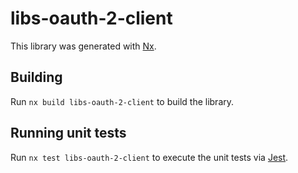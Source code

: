 # libs-oauth-2-client

This library was generated with [Nx](https://nx.dev).

## Building

Run `nx build libs-oauth-2-client` to build the library.

## Running unit tests

Run `nx test libs-oauth-2-client` to execute the unit tests via [Jest](https://jestjs.io).
